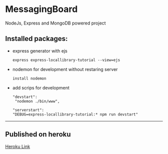 # MessagingBoard
NodeJs, Express and MongoDB powered project


## Installed packages:

* express generator with ejs 
    ```
    express express-locallibrary-tutorial --view=ejs
    ```
* nodemon for development without restaring server
    ```
    install nodemon
    ```
* add scrips for development 
    ```javascrip
    "devstart":
     "nodemon ./bin/www",

    "serverstart": 
    "DEBUG=express-locallibrary-tutorial:* npm run devstart"
    ```
---
## Published on heroku

<a href="https://pure-mountain-02423.herokuapp.com/" target="_blank">Heroku Link</a>
